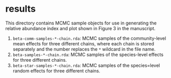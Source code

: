 # results

This directory contains MCMC sample objects for use in generating the relative abundance index and plot shown in Figure 3 in the manuscript. 

1. `beta-comm-samples-*-chain.rda`: MCMC samples of the community-level mean effects for three different chains, where each chain is stored separately and the number replaces the `*` wildcard in the file name. 
2. `beta-samples-*-chain.rda`: MCMC samples of the species-level effects for three different chains. 
3. `beta-star-samples-*-chain.rda`: MCMC samples of the species=level random effects for three different chains.
